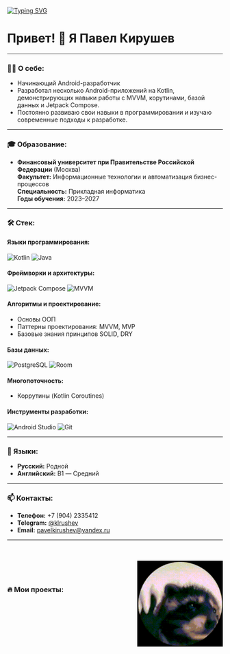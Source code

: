
[![Typing SVG](https://readme-typing-svg.herokuapp.com?font=Fira+Code&pause=1000&center=%D0%9B%D0%9E%D0%96%D0%AC&vCenter=%D0%9B%D0%9E%D0%96%D0%AC&repeat=%D0%B8%D1%81%D1%82%D0%B8%D0%BD%D0%BD%D1%8B%D0%B9&random=%D0%9B%D0%9E%D0%96%D0%AC&width=700&lines=%D0%A1%D1%82%D1%80%D0%B5%D0%BC%D0%BB%D1%8E%D1%81%D1%8C+%D0%BA+%D1%80%D0%B0%D0%B7%D0%B2%D0%B8%D1%82%D0%B8%D1%8E+%D0%B8+%D1%81%D1%82%D0%B0%D1%80%D0%B0%D1%8E%D1%81%D1%8C+%D0%BD%D0%B5+%D0%BF%D1%80%D0%BE%D0%BA%D1%80%D0%B0%D1%81%D1%82%D0%B8%D0%BD%D0%B8%D1%80%D0%BE%D0%B2%D0%B0%D1%82%D1%8C)](https://git.io/typing-svg)

# Привет! 👋 Я Павел Кирушев


---

### 🧑‍💻 О себе:
- Начинающий Android-разработчик
- Разработал несколько Android-приложений на Kotlin, демонстрирующих навыки работы с MVVM, корутинами, базой данных и Jetpack Compose.  
- Постоянно развиваю свои навыки в программировании и изучаю современные подходы к разработке.

---

### 🎓 Образование:
- **Финансовый университет при Правительстве Российской Федерации** (Москва)  
  **Факультет:** Информационные технологии и автоматизация бизнес-процессов  
  **Специальность:** Прикладная информатика  
  **Годы обучения:** 2023–2027  

---

### 🛠️ Стек:
#### Языки программирования:
![Kotlin](https://img.shields.io/badge/Kotlin-0095D5?style=for-the-badge&logo=kotlin&logoColor=white)
![Java](https://img.shields.io/badge/Java-007396?style=for-the-badge&logo=java&logoColor=white)

#### Фреймворки и архитектуры:
![Jetpack Compose](https://img.shields.io/badge/Jetpack_Compose-4285F4?style=for-the-badge&logo=android&logoColor=white)
![MVVM](https://img.shields.io/badge/MVVM-6DB33F?style=for-the-badge&logo=data:image/png;base64,...)

#### Алгоритмы и проектирование:
- Основы ООП
- Паттерны проектирования: MVVM, MVP
- Базовые знания принципов SOLID, DRY

#### Базы данных:
![PostgreSQL](https://img.shields.io/badge/PostgreSQL-336791?style=for-the-badge&logo=postgresql&logoColor=white)
![Room](https://img.shields.io/badge/ROOM-003B57?style=for-the-badge&logo=sqlite&logoColor=white)

#### Многопоточность:
- Коррутины (Kotlin Coroutines)

#### Инструменты разработки:
![Android Studio](https://img.shields.io/badge/Android_Studio-3DDC84?style=for-the-badge&logo=android-studio&logoColor=white)
![Git](https://img.shields.io/badge/Git-F05032?style=for-the-badge&logo=git&logoColor=white)

---

### 🌟 Языки:
- **Русский:** Родной
- **Английский:** B1 — Средний

---

### 📫 Контакты:
- **Телефон:** +7 (904) 2335412
- **Telegram:** [@klrushev](https://t.me/@klrushev)  
- **Email:** [pavelkirushev@yandex.ru](mailto:pavelkirushev@yandex.ru)

---

<br><br>
<img src="https://raw.githubusercontent.com/PavelKirushev/PavelKirushev/main/giphy.gif" width="200" height="200" alt="Coding GIF" align="right">
<br><br>

### 🔥 Мои проекты:
<!--- [Приложение 1](https://github.com/ваш_ник/проект1): Приложение с использованием MVVM и корутин.  -->

